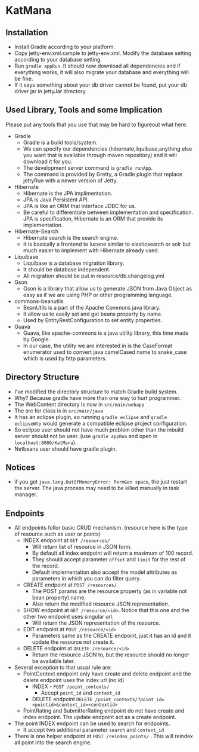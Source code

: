 KatMana
=======

Installation
------------

- Install Gradle according to your platform.
- Copy jetty-env.xml.sample to jetty-env.xml. Modify the database setting according to your database setting.
- Run `gradle appRun`. It should now download all dependencies and if everything works, it will also migrate your database and everything will be fine.
- If it says something about your db driver cannot be found, put your db driver jar in jettyJar directory.

Used Library, Tools and some Implication
----------------------------------------
Please put any tools that you use that may be hard to figureout what here.

- Gradle
    - Gradle is a build tools/system.
    - We can specify our dependencies (hibernate,liquibase,anything else you want that is available through maven repository) and it will download it for you.
    - The development server command is `gradle runApp`.
    - The command is provided by Gretty, a Gradle plugin that replace jettyRun with a newer version of Jetty. 
- Hibernate
    - Hibernate is the JPA implimentation.
    - JPA is Java Persistent API.
    - JPA is like an ORM that interface JDBC for us.
    - Be careful to differentiate between implementation and specification. JPA is specification, Hibernate is an ORM that provide its implementation.
- Hibernate-Search
	- Hibernate search is the search engine.
	- It is basically a frontend to lucene similar to elasticsearch or solr but much easier to implement with Hibernate already used.
- Liquibase
    - Liquibase is a database migration library.
    - It should be database independent.
    - All migration should be put in resource/db.changelog.yml
- Gson
    - Gson is a library that allow us to generate JSON from Java Object as easy as if we are using PHP or other programming language.
- commons-beanutils
    - BeanUtils is a part of the Apache Commons java library.
    - It allow us to easily set and get beans property by name.
    - Used by EntityRestConfiguration to set entity properties.
- Guava
	- Guava, like apache-commons is a java utility library, this time made by Google.
	- In our case, the utility we are interested in is the CaseFormat enumerator used to convert
	  java camelCased name to snake_case which is used by http parameters.

Directory Structure
-------------------

- I've modified the directory structure to match Gradle build system.
- Why? Because gradle have more than one way to hurt programmer.
- The WebContent directory is now in `src/main/webapp`
- The src for class is in `src/main/java`
- It has an eclipse plugin, so running `gradle eclipse` and `gradle eclipseWtp` would generate a compatible eclipse project configuration.
- So eclipse user should not have much problem other than the inbuild server should not be user. (use `gradle appRun` and open in `localhost:8080/KatMana`). 
- Netbeans user should have gradle plugin.

Notices
-------

- if you get `java.lang.OutOfMemoryError: PermGen space`, the just restart the server. The java process may need to be killed manually in task manager.

Endpoints
---------

- All endpoints follor basic CRUD mechanism. (resource here is the type of resource such as user or points)
    - INDEX endpoint at `GET /resources/`
        - Will return list of resource in JSON form.
        - By default all index endpoint will return a maximum of 100 record.
        - They should accept parameter `offset` and `limit` for the rest of the record.
        - Default implementation also accept the model attributes as parameters in which you can do filter query.
    - CREATE endpoint at `POST /resources/`
        - The POST params are the resource property (as in variable not bean property) name. 
        - Also return the modified resource JSON representation.
    - SHOW endpoint at `GET /resource/<id>`. Notice that this one and the other two endpoint uses singular url.
    	- Will return the JSON representation of the resource.
    - EDIT endpoint at `POST /resource/<id>`
    	- Parameters same as the CREATE endpoint, just it has an id and it update the resource not create it.
    - DELETE endpoint at `DELETE /resource/<id>`
    	- Return the resource JSON to, but the resource should no longer be available later.
- Several exception to that usual rule are:
    - PointContext endpoint only have create and delete endpoint and the delete endpoint uses the index url (no id)
        - INDEX - `POST /point_contexts/`
        	- Accept `point_id` and `context_id`
        - DELETE endpoint `DELETE /point_contexts/?point_id=<pointid>&context_id=<contextid>`
    - PointRating and SubmitterRating endpoint do not have create and index endpoint. The update endpoint act as a create endpoint.
- The point INDEX endpoint can be used to search for endpoints.
	- It accept two additional parameter `search` and `context_id`
- There is one helper endpoint at `POST /reindex_points/` . This will reindex all point into the search engine.
    	